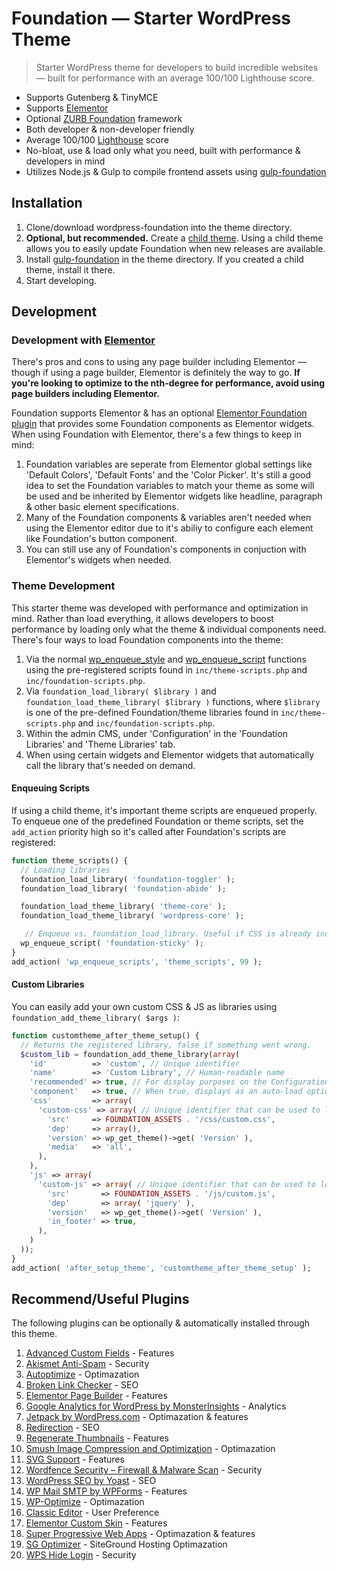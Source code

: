 # Foundation &mdash; Starter WordPress Theme

> Starter WordPress theme for developers to build incredible websites &mdash; built for performance with an average 100/100 Lighthouse score.

* Supports Gutenberg & TinyMCE
* Supports [Elementor](https://elementor.com/)
* Optional [ZURB Foundation](https://foundation.zurb.com/) framework
* Both developer & non-developer friendly
* Average 100/100 [Lighthouse](https://developers.google.com/web/tools/lighthouse/) score
* No-bloat, use & load only what you need, built with performance & developers in mind
* Utilizes Node.js & Gulp to compile frontend assets using [gulp-foundation](https://github.com/bmarshall511/gulp-foundation)

## Installation

1. Clone/download wordpress-foundation into the theme directory.
2. **Optional, but recommended.** Create a [child theme](https://developer.wordpress.org/themes/advanced-topics/child-themes/). Using a child theme allows you to easily update Foundation when new releases are available.
2. Install [gulp-foundation](https://github.com/bmarshall511/gulp-foundation) in the theme directory. If you created a child theme, install it there.
3. Start developing.

## Development

### Development with [Elementor](https://elementor.com/)

There's pros and cons to using any page builder including Elementor &mdash; though if using a page builder, Elementor is definitely the way to go. **If you're looking to optimize to the nth-degree for performance, avoid using page builders including Elementor.**

Foundation supports Elementor & has an optional [Elementor Foundation plugin](https://github.com/bmarshall511/elementor-foundation) that provides some Foundation components as Elementor widgets. When using Foundation with Elementor, there's a few things to keep in mind:

1. Foundation variables are seperate from Elementor global settings like 'Default Colors', 'Default Fonts' and the 'Color Picker'. It's still a good idea to set the Foundation variables to match your theme as some will be used and be inherited by Elementor widgets like headline, paragraph &amp; other basic element specifications.
2. Many of the Foundation components & variables aren't needed when using the Elementor editor due to it's abiliy to configure each element like Foundation's button component.
3. You can still use any of Foundation's components in conjuction with Elementor's widgets when needed.

### Theme Development

This starter theme was developed with performance and optimization in mind. Rather than load everything, it allows developers to boost performance by loading only what the theme & individual components need. There's four ways to load Foundation components into the theme:

1. Via the normal [wp_enqueue_style](https://developer.wordpress.org/reference/functions/wp_enqueue_style/) and [wp_enqueue_script](https://developer.wordpress.org/reference/functions/wp_enqueue_script/) functions using the pre-registered scripts found in `inc/theme-scripts.php` and `inc/foundation-scripts.php`.
2. Via `foundation_load_library( $library )` and `foundation_load_theme_library( $library )` functions, where `$library` is one of the pre-defined Foundation/theme libraries found in `inc/theme-scripts.php` and `inc/foundation-scripts.php`.
3. Within the admin CMS, under 'Configuration' in the 'Foundation Libraries' and 'Theme Libraries' tab.
4. When using certain widgets and Elementor widgets that automatically call the library that's needed on demand.

#### Enqueuing Scripts

If using a child theme, it's important theme scripts are enqueued properly. To enqueue one of the predefined Foundation or theme scripts, set the `add_action` priority high so it's called after Foundation's scripts are registered:

```php
function theme_scripts() {
  // Loading libraries
  foundation_load_library( 'foundation-toggler' );
  foundation_load_library( 'foundation-abide' );

  foundation_load_theme_library( 'theme-core' );
  foundation_load_theme_library( 'wordpress-core' );

   // Enqueue vs. foundation_load_library. Useful if CSS is already included.
  wp_enqueue_script( 'foundation-sticky' );
}
add_action( 'wp_enqueue_scripts', 'theme_scripts', 99 );
```

#### Custom Libraries

You can easily add your own custom CSS & JS as libraries using `foundation_add_theme_library( $args )`:

```php
function customtheme_after_theme_setup() {
  // Returns the registered library, false if something went wrong.
  $custom_lib = foundation_add_theme_library(array(
    'id'          => 'custom', // Unique identifier
    'name'        => 'Custom Library', // Human-readable name
    'recommended' => true, // For display purposes on the Configuration page
    'component'   => true, // When true, displays as an auto-load option on the Configuration page
    'css'         => array(
      'custom-css' => array( // Unique identifier that can be used to load directly via wp_enqueue_style
        'src'     => FOUNDATION_ASSETS . '/css/custom.css',
        'dep'     => array(),
        'version' => wp_get_theme()->get( 'Version' ),
        'media'   => 'all',
      ),
    ),
    'js' => array(
      'custom-js' => array( // Unique identifier that can be used to load directly via wp_enqueue_script
        'src'       => FOUNDATION_ASSETS . '/js/custom.js',
        'dep'       => array( 'jquery' ),
        'version'   => wp_get_theme()->get( 'Version' ),
        'in_footer' => true,
      ),
    )
  ));
}
add_action( 'after_setup_theme', 'customtheme_after_theme_setup' );
```

## Recommend/Useful Plugins

The following plugins can be optionally &amp; automatically installed through this theme.

1. [Advanced Custom Fields](https://wordpress.org/plugins/advanced-custom-fields/) - Features
2. [Akismet Anti-Spam](https://wordpress.org/plugins/akismet/) - Security
3. [Autoptimize](https://wordpress.org/plugins/autoptimize/) - Optimazation
4. [Broken Link Checker](https://wordpress.org/plugins/broken-link-checker/) - SEO
5. [Elementor Page Builder](https://wordpress.org/plugins/elementor/) - Features
6. [Google Analytics for WordPress by MonsterInsights](https://wordpress.org/plugins/google-analytics-for-wordpress/) - Analytics
7. [Jetpack by WordPress.com](https://wordpress.org/plugins/jetpack/) - Optimazation &amp; features
8. [Redirection](https://wordpress.org/plugins/redirection/) - SEO
9. [Regenerate Thumbnails](https://wordpress.org/plugins/regenerate-thumbnails/) - Features
10. [Smush Image Compression and Optimization](https://wordpress.org/plugins/wp-smushit/) - Optimazation
11. [SVG Support](https://wordpress.org/plugins/svg-support/) - Features
12. [Wordfence Security – Firewall & Malware Scan](https://wordpress.org/plugins/wordfence/) - Security
13. [WordPress SEO by Yoast](https://wordpress.org/plugins/wordpress-seo/) - SEO
14. [WP Mail SMTP by WPForms](https://wordpress.org/plugins/wp-mail-smtp/) - Features
15. [WP-Optimize](https://wordpress.org/plugins/wp-optimize/) - Optimazation
16. [Classic Editor](https://wordpress.org/plugins/classic-editor/) - User Preference
17. [Elementor Custom Skin](https://wordpress.org/plugins/ele-custom-skin/) - Features
18. [Super Progressive Web Apps](https://wordpress.org/plugins/super-progressive-web-apps/) - Optimazation & features
19. [SG Optimizer](https://wordpress.org/plugins/sg-cachepress/) - SiteGround Hosting Optimazation
20. [WPS Hide Login](https://wordpress.org/plugins/wps-hide-login/) - Security
